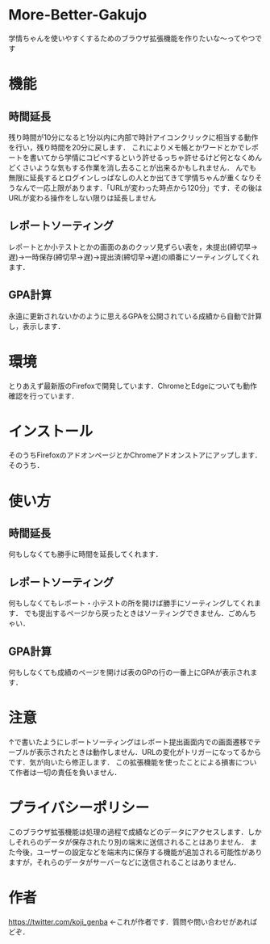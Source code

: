 # More-Better-Gakujo

学情ちゃんを使いやすくするためのブラウザ拡張機能を作りたいな～ってやつです

# 機能

## 時間延長
残り時間が10分になると1分以内に内部で時計アイコンクリックに相当する動作を行い，残り時間を20分に戻します．
これによりメモ帳とかワードとかでレポートを書いてから学情にコピペするという許せるっちゃ許せるけど何となくめんどくさいような気もする作業を消し去ることが出来るかもしれません．
んでも無限に延長するとログインしっぱなしの人とか出てきて学情ちゃんが重くなりそうなんで一応上限があります．「URLが変わった時点から120分」です．その後はURLが変わる操作をしない限りは延長しません

## レポートソーティング
レポートとか小テストとかの画面のあのクッソ見ずらい表を，未提出(締切早->遅)->一時保存(締切早->遅)->提出済(締切早->遅)の順番にソーティングしてくれます．

## GPA計算
永遠に更新されないかのように思えるGPAを公開されている成績から自動で計算し，表示します．

# 環境
とりあえず最新版のFirefoxで開発しています．ChromeとEdgeについても動作確認を行っています．

# インストール
そのうちFirefoxのアドオンページとかChromeアドオンストアにアップします．そのうち．

# 使い方

## 時間延長
何もしなくても勝手に時間を延長してくれます．

## レポートソーティング
何もしなくてもレポート・小テストの所を開けば勝手にソーティングしてくれます．
でも提出するページから戻ったときはソーティングできません．ごめんちゃい．

## GPA計算
何もしなくても成績のページを開けば表のGPの行の一番上にGPAが表示されます．

# 注意
↑で書いたようにレポートソーティングはレポート提出画面内での画面遷移でテーブルが表示されたときは動作しません．URLの変化がトリガーになってるからです．気が向いたら修正します．
この拡張機能を使ったことによる損害について作者は一切の責任を負いません．

# プライバシーポリシー
このブラウザ拡張機能は処理の過程で成績などのデータにアクセスします．しかしそれらのデータが保存されたり別の端末に送信されることはありません．
また今後，ユーザーの設定などを端末内に保存する機能が追加される可能性がありますが，それらのデータがサーバーなどに送信されることはありません．


# 作者
https://twitter.com/koji_genba ←これが作者です．質問や問い合わせがあればどぞ．